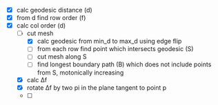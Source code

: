 - [x] calc geodesic distance (d)
- [x] from d find row order (f)
- [x] calc col order (d)
  - [ ] cut mesh
    - [x] calc geodesic from min_d to max_d using edge flip
    - [ ] from each row find point which intersects geodesic (S)
    - [ ] cut mesh along S
    - [ ] find longest boundary path (B) which does not include points from S, motonically increasing
  - [x] calc Δf
  - [x] rotate Δf by two pi in the plane tangent to point p
  - [ ]
